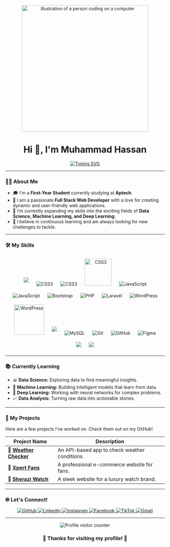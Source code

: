 <div align="center">
  <img src="https://raw.githubusercontent.com/MicaelliMedeiros/micaellimedeiros/master/image/computer-illustration.png" alt="Illustration of a person coding on a computer" width="400" />
</div>

<h1 align="center">Hi 👋, I'm Muhammad Hassan</h1>

<div align="center">
  <a href="https://git.io/typing-svg">
    <img src="https://readme-typing-svg.herokuapp.com?font=Fira+Code&size=25&pause=1000&color=20C20E¢er=true&vCenter=true&width=435&lines=Full+Stack+Web+Developer;Tech+Enthusiast;Diving+into+Data+Science;Always+Learning+%26+Building" alt="Typing SVG" />
  </a>
</div>

<hr>

### 👨‍💻 About Me

- 🎓 I’m a **First-Year Student** currently studying at **Aptech**.
- 🚀 I am a passionate **Full Stack Web Developer** with a love for creating dynamic and user-friendly web applications.
- 🧠 I’m currently expanding my skills into the exciting fields of **Data Science, Machine Learning, and Deep Learning**.
- 🌱 I believe in continuous learning and am always looking for new challenges to tackle.

<hr>

### 🛠️ My Skills

<p align="center">
  <img src="https://img.icons8.com/?size=96&id=20909&format=png"  style="margin: 10px;"/>
  <img src="https://img.icons8.com/?size=96&id=21278&format=png" alt="CSS3" style="margin: 10px;"/>
  <img src="https://img.icons8.com/?size=96&id=4PiNHtUJVbLs&format=png" alt="CSS3" style="margin: 10px;"/>
  <img width = "85px" src="https://img.icons8.com/?size=160&id=asWSSTBrDlTW&format=png" alt="CSS3" style="margin: 10px;"/>
  <img src="https://img.icons8.com/?size=96&id=108784&format=png" alt="JavaScript" style="margin: 10px;"/>
  <img src="https://img.icons8.com/?size=100&id=40253&format=png" alt="JavaScript" style="margin: 10px;"/>
  <img src="https://img.icons8.com/?size=96&id=PndQWK6M1Hjo&format=png" alt="Bootstrap" style="margin: 10px;"/>
  <img src="https://img.icons8.com/?size=96&id=XNQU0Xcm2I9s&format=png" alt="PHP" style="margin: 10px;"/>
  <img src="https://img.icons8.com/?size=96&id=lRjcvhvtR81o&format=png" alt="Laravel" style="margin: 10px;"/>
  <img src="https://img.icons8.com/?size=96&id=13664&format=png" alt="WordPress" style="margin: 10px;"/>
  <img width = "95px" src="https://img.icons8.com/?size=160&id=6or30FVdPylJ&format=png" alt="WordPress" style="margin: 10px;"/>
  <img src="https://img.icons8.com/?size=96&id=RlIXjuTUrwoX&format=png" style="margin: 10px;"/>
  
  <img src="https://img.icons8.com/?size=96&id=UFXRpPFebwa2&format=png" alt="MySQL" style="margin: 10px;"/>
  <img src="https://img.icons8.com/?size=96&id=20906&format=png" alt="Git" style="margin: 10px;"/>
  <img src="https://img.icons8.com/?size=96&id=AZOZNnY73haj&format=png" alt="GitHub" style="margin: 10px;"/>
  <img src="https://img.icons8.com/?size=96&id=W0YEwBDDfTeu&format=png" alt="Figma" style="margin: 10px;"/>
  <img src="https://img.icons8.com/?size=96&id=12814&format=png" style="margin: 10px;"/>
  <img src="https://img.icons8.com/?size=96&id=qxQNCYAbz0tt&format=png" style="margin: 10px;"/>
</p>

<hr>

### 📚 Currently Learning

- 📊 **Data Science:** Exploring data to find meaningful insights.
- 🤖 **Machine Learning:** Building intelligent models that learn from data.
- 🧠 **Deep Learning:** Working with neural networks for complex problems.
- 📈 **Data Analysis:** Turning raw data into actionable stories.

<hr>

### 💼 My Projects

Here are a few projects I've worked on. Check them out on my GitHub!

| Project Name                                                   | Description                                  |
| -------------------------------------------------------------- | -------------------------------------------- |
| 🔗 [**Weather Checker**](https://github.com/MHassanDeveloper/Weather-Checker) | An API-based app to check weather conditions. |
| 🔗 [**Xpert Fans**](https://github.com/MHassanDeveloper/Xpert-Fans)          | A professional e-commerce website for fans.  |
| 🔗 [**Sherazi Watch**](https://github.com/MHassanDeveloper/Sherazi-Watch)       | A sleek website for a luxury watch brand.    |

<hr>

### 🌐 Let's Connect!

<p align="center">
  <a href="https://github.com/MHassanDeveloper" target="_blank">
    <img src="https://img.icons8.com/?size=100&id=12599&format=png" alt="GitHub"/>
  </a>
  <a href="https://www.linkedin.com/in/hassan-sherazi-67559834a/" target="_blank">
    <img src="https://img.icons8.com/?size=96&id=13930&format=png" alt="LinkedIn"/>
  </a>
  <a href="https://www.instagram.com/sheraziofficial0/" target="_blank">
    <img src="https://img.icons8.com/?size=96&id=Xy10Jcu1L2Su&format=png" alt="Instagram"/>
  </a>
  <a href="https://www.facebook.com/hassan.aslam.60964" target="_blank">
    <img src="https://img.icons8.com/?size=96&id=118497&format=png" alt="Facebook"/>
  </a>
  <a href="https://tiktok.com/@hassanaslam42" target="_blank">
    <img src="https://img.icons8.com/?size=100&id=118638&format=png" alt="TikTok"/>
  </a>
  <a href="mailto:mhassansherazi152@gmail.com" target="_blank">
    <img src="https://img.icons8.com/?size=96&id=P7UIlhbpWzZm&format=png" alt="Gmail"/>
  </a>
</p>

<hr>

<div align="center">
  <img src="https://komarev.com/ghpvc/?username=MHassanDeveloper&label=Profile%20Visitors&color=20C20E&style=flat-square" alt="Profile visitor counter"/>
</div>

<h3 align="center">🌟 Thanks for visiting my profile! 🌟</h3>
